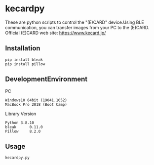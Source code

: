 # kecardpy

These are python scripts to control the "(E)CARD" device.Using BLE communication, you can transfer images from your PC to the (E)CARD.  
Official (E)CARD web site: https://www.kecard.jp/  

## Installation
```
pip install bleak
pip install pillow
```

## DevelopmentEnvironment

PC
```
Windows10 64bit (19041.1052)
MacBook Pro 2018 (Boot Camp)
```

Library Version
```
Python 3.8.10
bleak      0.11.0
Pillow     8.2.0
```

## Usage
```
kecardpy.py
```

